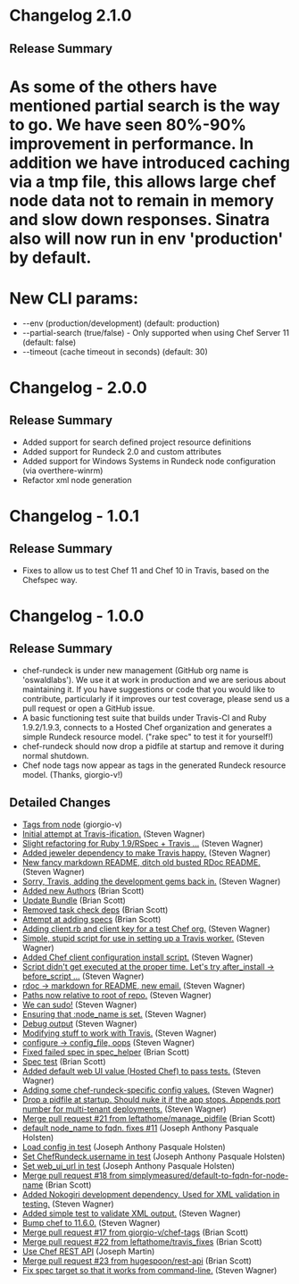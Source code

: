  # Changelog 2.1.0
 ## Release Summary
 # As some of the others have mentioned partial search is the way to go. We have seen 80%-90% improvement in performance. In addition we have introduced caching via a tmp file, this allows large chef node data not to remain in memory and slow down responses. Sinatra also will now run in env 'production' by default.

# New CLI params:

* --env (production/development) (default: production)
* --partial-search (true/false) - Only supported when using Chef Server 11 (default: false)
* --timeout (cache timeout in seconds) (default: 30)

 # Changelog - 2.0.0
 ## Release Summary
  * Added support for search defined project resource definitions
  * Added support for Rundeck 2.0 and custom attributes
  * Added support for Windows Systems in Rundeck node configuration (via overthere-winrm)
  * Refactor xml node generation  
 # Changelog - 1.0.1
 ## Release Summary
  * Fixes to allow us to test Chef 11 and Chef 10 in Travis, based on the Chefspec way.
 # Changelog - 1.0.0
 ## Release Summary
  * chef-rundeck is under new management (GitHub org name is 'oswaldlabs').  We use it at work in production and we are serious about maintaining it.  If you have suggestions or code that you would like to contribute, particularly if it improves our test coverage, please send us a pull request or open a GitHub issue.
  * A basic functioning test suite that builds under Travis-CI and Ruby 1.9.2/1.9.3, connects to a Hosted Chef organization and generates a simple Rundeck resource model.  ("rake spec" to test it for yourself!)
  * chef-rundeck should now drop a pidfile at startup and remove it during normal shutdown.
  * Chef node tags now appear as tags in the generated Rundeck resource model.  (Thanks, giorgio-v!)

 ## Detailed Changes
 * [Tags from node](https://github.com/oswaldlabs/chef-rundeck/commit/d83373be4b903595d4db30d8c41a0a3bad340994) (giorgio-v)
 * [Initial attempt at Travis-ification.](https://github.com/oswaldlabs/chef-rundeck/commit/f64bdfce1dd12368f8c2364dd29b8d8acc63c606) (Steven Wagner)
 * [Slight refactoring for Ruby 1.9/RSpec + Travis ...](https://github.com/oswaldlabs/chef-rundeck/commit/89b1e22ebd7b611aa1ce8f28d1364a24cbddb814) (Steven Wagner)
 * [Added jeweler dependency to make Travis happy.](https://github.com/oswaldlabs/chef-rundeck/commit/4cad7308687b4c2964474421b7f0028123bffad6) (Steven Wagner)
 * [New fancy markdown README, ditch old busted RDoc README.](https://github.com/oswaldlabs/chef-rundeck/commit/df015dbd7771c331e76898c30e90102868793f28) (Steven Wagner)
 * [Sorry, Travis, adding the development gems back in.](https://github.com/oswaldlabs/chef-rundeck/commit/659f413872c5923cf534aa964da92e9c2b0bda5b) (Steven Wagner)
 * [Added new Authors](https://github.com/oswaldlabs/chef-rundeck/commit/de29b9c2c516a1bae1521a702b45233383a30231) (Brian Scott)
 * [Update Bundle](https://github.com/oswaldlabs/chef-rundeck/commit/2f83030f879c47a638037f24de74f6b5e9a270a1) (Brian Scott)
 * [Removed task check deps](https://github.com/oswaldlabs/chef-rundeck/commit/26c1599dc2fe0c3865e80ca55abffee50e648033) (Brian Scott)
 * [Attempt at adding specs](https://github.com/oswaldlabs/chef-rundeck/commit/3d108b773ad0c34423060e508d275087693c0cb9) (Brian Scott)
 * [Adding client.rb and client key for a test Chef org.](https://github.com/oswaldlabs/chef-rundeck/commit/27aae944b4cc8cc58ef6fbb34dbcba9eb375d2d1) (Steven Wagner)
 * [Simple, stupid script for use in setting up a Travis worker.](https://github.com/oswaldlabs/chef-rundeck/commit/58b02ff7eb0378e7c20f412a85537625018a3131) (Steven Wagner)
 * [Added Chef client configuration install script.](https://github.com/oswaldlabs/chef-rundeck/commit/5d9ede2bb5c2736b10ba5401636a100dac9e9416) (Steven Wagner)
 * [Script didn't get executed at the proper time. Let's try after_install -> before_script ...](https://github.com/oswaldlabs/chef-rundeck/commit/d27eed173abc94469d83117999a31469af7500f2) (Steven Wagner)
 * [rdoc -> markdown for README, new email.](https://github.com/oswaldlabs/chef-rundeck/commit/7d1b27844c9e8a2f74e456a1524cfabebc4d4f8b) (Steven Wagner)
 * [Paths now relative to root of repo.](https://github.com/oswaldlabs/chef-rundeck/commit/92cf6ae73dd84ef0393dbf45a24ff9f2a5f3078c) (Steven Wagner)
 * [We can sudo!](https://github.com/oswaldlabs/chef-rundeck/commit/74533fd4f2d0264ccd488a93ed9a746dc0d517c1) (Steven Wagner)
 * [Ensuring that :node_name is set.](https://github.com/oswaldlabs/chef-rundeck/commit/de1e858d431492cc1a965a511ecd8f7c2a70b5ba) (Steven Wagner)
 * [Debug output](https://github.com/oswaldlabs/chef-rundeck/commit/e1eac806cba0207415d41179ddab18b3f22ae5f3) (Steven Wagner)
 * [Modifying stuff to work with Travis.](https://github.com/oswaldlabs/chef-rundeck/commit/9dbba97c7bd4d68f3b1413387217125fc7881f00) (Steven Wagner)
 * [configure -> config_file, oops](https://github.com/oswaldlabs/chef-rundeck/commit/ecc076674236fbd806b8f4c749dcf80fea6834ae) (Steven Wagner)
 * [Fixed failed spec in spec_helper](https://github.com/oswaldlabs/chef-rundeck/commit/5940e4fbeadc2fa486ce84d518fb538e7592b5c5) (Brian Scott)
 * [Spec test](https://github.com/oswaldlabs/chef-rundeck/commit/9a5fc66deb0513889de53a372b73031c99d5a6b8) (Brian Scott)
 * [Added default web UI value (Hosted Chef) to pass tests.](https://github.com/oswaldlabs/chef-rundeck/commit/6c49cd1b143283bb4637f66bcbcd0feec21e4575) (Steven Wagner)
 * [Adding some chef-rundeck-specific config values.](https://github.com/oswaldlabs/chef-rundeck/commit/6d0ae6e81fd890dad9b5388a559dfd6bbcb2d56f) (Steven Wagner)
 * [Drop a pidfile at startup. Should nuke it if the app stops.  Appends port number for multi-tenant deployments.](https://github.com/oswaldlabs/chef-rundeck/commit/af63dcf91260d0f2c3f4882d14f71f0cffb4f838) (Steven Wagner)
 * [Merge pull request #21 from leftathome/manage_pidfile](https://github.com/oswaldlabs/chef-rundeck/commit/98f30ddf318f61a70c4a824c2896da96c7435473) (Brian Scott)
 * [default node_name to fqdn. fixes #11](https://github.com/oswaldlabs/chef-rundeck/commit/efd6e1aec07b749dd7b288141dcf349bad49ced1) (Joseph Anthony Pasquale Holsten)
 * [Load config in test](https://github.com/oswaldlabs/chef-rundeck/commit/83c2d9b6558f02877b5a86b1ff8419b3d3b118a5) (Joseph Anthony Pasquale Holsten)
 * [Set ChefRundeck.username in test](https://github.com/oswaldlabs/chef-rundeck/commit/3e7e7632a1e39b95124221ba0fd9d7e69373dc5f) (Joseph Anthony Pasquale Holsten)
 * [Set web_ui_url in test](https://github.com/oswaldlabs/chef-rundeck/commit/e1a24b232522dfda24d52b1701152fd3958c0ca5) (Joseph Anthony Pasquale Holsten)
 * [Merge pull request #18 from simplymeasured/default-to-fqdn-for-node-name](https://github.com/oswaldlabs/chef-rundeck/commit/ecf4833ad067f983db24910485bfff0519dddc5c) (Brian Scott)
 * [Added Nokogiri development dependency. Used for XML validation in testing.](https://github.com/oswaldlabs/chef-rundeck/commit/91dfff2dcaa431582155f8eab0217bcd1b49854d) (Steven Wagner)
 * [Added simple test to validate XML output.](https://github.com/oswaldlabs/chef-rundeck/commit/eec5573c89dac33e1aea45f2f41319aa9218d4b5) (Steven Wagner)
 * [Bump chef to 11.6.0.](https://github.com/oswaldlabs/chef-rundeck/commit/7c0146c72d46c033b20917a92eb9cee7214603eb) (Steven Wagner)
 * [Merge pull request #17 from giorgio-v/chef-tags](https://github.com/oswaldlabs/chef-rundeck/commit/c1333410a4b9ea70c30574727d11557da5d71d7b) (Brian Scott)
 * [Merge pull request #22 from leftathome/travis_fixes](https://github.com/oswaldlabs/chef-rundeck/commit/12a8c79ecfa25c012d98a6202c87369c1ca0dc55) (Brian Scott)
 * [Use Chef REST API](https://github.com/oswaldlabs/chef-rundeck/commit/d122c213680b8c3ce3afa85a316d7849e72c5c48) (Joseph Martin)
 * [Merge pull request #23 from hugespoon/rest-api](https://github.com/oswaldlabs/chef-rundeck/commit/aa4530cf765afdf01d108562a78961fc90dbe19d) (Brian Scott)
 * [Fix spec target so that it works from command-line.](https://github.com/oswaldlabs/chef-rundeck/commit/aee31730f6f2520eda2ec6265a7c8bf0bd251879) (Steven Wagner)
